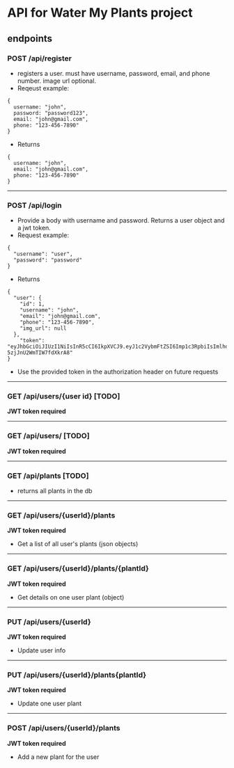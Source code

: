 # API for Water My Plants project

## endpoints

### POST /api/register
* registers a user. must have username, password, email, and phone number. image url optional.
* Reqeust example: 
```
{
  username: "john",
  password: "password123",
  email: "john@gmail.com",
  phone: "123-456-7890"
}
```
* Returns
```
{
  username: "john",
  email: "john@gmail.com",
  phone: "123-456-7890"
}
```

---
### POST /api/login
* Provide a body with username and password. Returns a user object and a jwt token.
* Request example:
```
{
  "username": "user",
  "password": "password"
}
```
* Returns 
```
{
  "user": {
    "id": 1,
    "username": "john",
    "email": "john@gmail.com",
    "phone": "123-456-7890",
    "img_url": null
  },
    "token": "eyJhbGciOiJIUzI1NiIsInR5cCI6IkpXVCJ9.eyJ1c2VybmFtZSI6Imp1c3RpbiIsImlhdCI6MTU0OTI5MTkyNiwiZXhwIjoxNTQ5MjkzNzI2fQ.VKTfCZGKUbpzepZUvoQNkL-5zjJnU2WmTIW7fdXkrA8"
}
```
* Use the provided token in the authorization header on future requests

---
### GET /api/users/{user id} [TODO]
**JWT token required**

---
### GET /api/users/ [TODO]
**JWT token required**

---
### GET /api/plants [TODO]
* returns all plants in the db

---
### GET /api/users/{userId}/plants
**JWT token required**
* Get a list of all user's plants (json objects)

---
### GET /api/users/{userId}/plants/{plantId}
**JWT token required**
* Get details on one user plant (object)

---
### PUT /api/users/{userId}
**JWT token required**
* Update user info

---
### PUT /api/users/{userId}/plants{plantId}
**JWT token required**
* Update one user plant

---
### POST /api/users/{userId}/plants
**JWT token required**
* Add a new plant for the user
